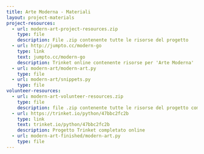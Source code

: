 ```yaml
---
title: Arte Moderna - Materiali
layout: project-materials
project-resources:     
  - url: modern-art-project-resources.zip
    type: file
    description: File .zip contenente tutte le risorse del progetto
  - url: http://jumpto.cc/modern-go
    type: link
    text: jumpto.cc/modern-go
    description: Trinket online contenente risorse per 'Arte Moderna'
  - url: modern-art/modern-art.py
    type: file
  - url: modern-art/snippets.py
    type: file
volunteer-resources:
  - url: modern-art-volunteer-resources.zip
    type: file
    description: file .zip contenente tutte le risorse del progetto completato
  - url: https://trinket.io/python/47bbc2fc2b
    type: link
    text: trinket.io/python/47bbc2fc2b
    description: Progetto Trinket completato online
  - url: modern-art-finished/modern-art.py
    type: file
---
```

